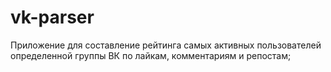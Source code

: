 # vk-parser
Приложение для составление рейтинга самых активных пользователей определенной группы ВК по лайкам, комментариям и репостам;
